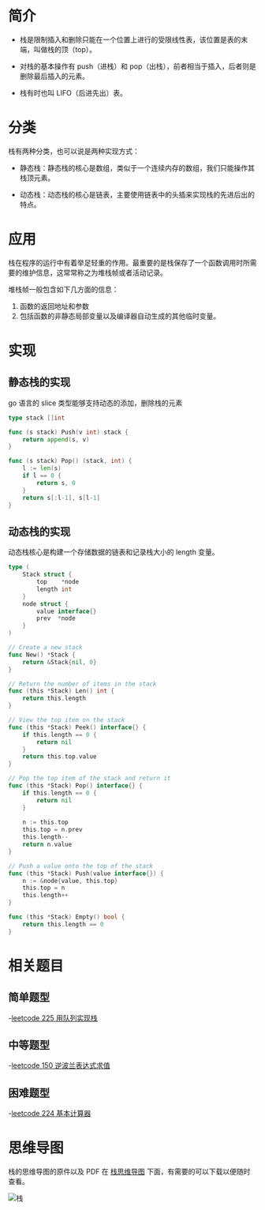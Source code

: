 # 简介

- 栈是限制插入和删除只能在一个位置上进行的受限线性表，该位置是表的末端，叫做栈的顶（top）。

- 对栈的基本操作有 push（进栈）和 pop（出栈），前者相当于插入，后者则是删除最后插入的元素。

- 栈有时也叫 LIFO（后进先出）表。

# 分类

栈有两种分类，也可以说是两种实现方式：

- 静态栈：静态栈的核心是数组，类似于一个连续内存的数组，我们只能操作其栈顶元素。

- 动态栈：动态栈的核心是链表，主要使用链表中的头插来实现栈的先进后出的特点。

# 应用

栈在程序的运行中有着举足轻重的作用。最重要的是栈保存了一个函数调用时所需要的维护信息，这常常称之为堆栈帧或者活动记录。

堆栈帧一般包含如下几方面的信息：

1. 函数的返回地址和参数
2. 包括函数的非静态局部变量以及编译器自动生成的其他临时变量。

# 实现

## 静态栈的实现

go 语言的 slice 类型能够支持动态的添加，删除栈的元素

```go
type stack []int

func (s stack) Push(v int) stack {
    return append(s, v)
}

func (s stack) Pop() (stack, int) {
    l := len(s)
    if l == 0 {
        return s, 0
    }
    return s[:l-1], s[l-1]
}
```

## 动态栈的实现

动态栈核心是构建一个存储数据的链表和记录栈大小的 length 变量。

```go
type (
    Stack struct {
        top    *node
        length int
    }
    node struct {
        value interface{}
        prev  *node
    }
)

// Create a new stack
func New() *Stack {
    return &Stack{nil, 0}
}

// Return the number of items in the stack
func (this *Stack) Len() int {
    return this.length
}

// View the top item on the stack
func (this *Stack) Peek() interface{} {
    if this.length == 0 {
        return nil
    }
    return this.top.value
}

// Pop the top item of the stack and return it
func (this *Stack) Pop() interface{} {
    if this.length == 0 {
        return nil
    }
    
    n := this.top
    this.top = n.prev
    this.length--
    return n.value
}

// Push a value onto the top of the stack
func (this *Stack) Push(value interface{}) {
    n := &node{value, this.top}
    this.top = n
    this.length++
}

func (this *Stack) Empty() bool {
    return this.length == 0
}
```

# 相关题目
## 简单题型

-[leetcode 225 用队列实现栈](https://cnymw.github.io/go-study/docs/leetcode-225-用队列实现栈.html)


## 中等题型

-[leetcode 150 逆波兰表达式求值](https://cnymw.github.io/go-study/docs/leetcode-150-逆波兰表达式求值.html)


## 困难题型

-[leetcode 224 基本计算器](https://cnymw.github.io/go-study/docs/leetcode-224-基本计算器.html)


# 思维导图

栈的思维导图的原件以及 PDF 在 [栈思维导图](https://github.com/cnymw/go-study/tree/master/docs/mind/数据结构-栈) 下面，有需要的可以下载以便随时查看。

![栈](https://cnymw.github.io/go-study/docs/img/数据结构-栈/数据结构-栈-思维导图.jpg)